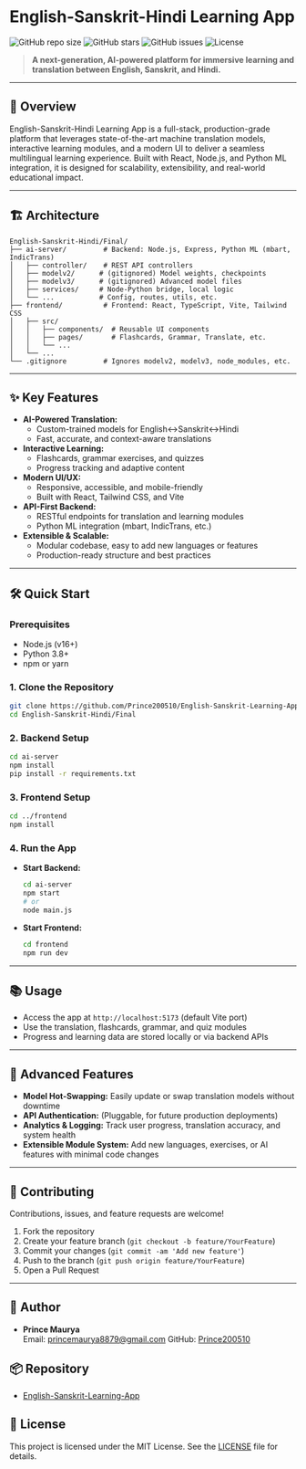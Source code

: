 # English-Sanskrit-Hindi Learning App

![GitHub repo size](https://img.shields.io/github/repo-size/Prince200510/English-Sanskrit-Learning-App)
![GitHub stars](https://img.shields.io/github/stars/Prince200510/English-Sanskrit-Learning-App?style=social)
![GitHub issues](https://img.shields.io/github/issues/Prince200510/English-Sanskrit-Learning-App)
![License](https://img.shields.io/badge/license-MIT-blue.svg)

> **A next-generation, AI-powered platform for immersive learning and translation between English, Sanskrit, and Hindi.**

---

## 🚀 Overview

English-Sanskrit-Hindi Learning App is a full-stack, production-grade platform that leverages state-of-the-art machine translation models, interactive learning modules, and a modern UI to deliver a seamless multilingual learning experience. Built with React, Node.js, and Python ML integration, it is designed for scalability, extensibility, and real-world educational impact.

---

## 🏗️ Architecture

```
English-Sanskrit-Hindi/Final/
├── ai-server/         # Backend: Node.js, Express, Python ML (mbart, IndicTrans)
│   ├── controller/    # REST API controllers
│   ├── modelv2/      # (gitignored) Model weights, checkpoints
│   ├── modelv3/      # (gitignored) Advanced model files
│   ├── services/     # Node-Python bridge, local logic
│   └── ...           # Config, routes, utils, etc.
├── frontend/          # Frontend: React, TypeScript, Vite, Tailwind CSS
│   ├── src/
│   │   ├── components/  # Reusable UI components
│   │   ├── pages/       # Flashcards, Grammar, Translate, etc.
│   │   └── ...
│   └── ...
└── .gitignore         # Ignores modelv2, modelv3, node_modules, etc.
```

---

## ✨ Key Features

- **AI-Powered Translation:**
  - Custom-trained models for English↔Sanskrit↔Hindi
  - Fast, accurate, and context-aware translations
- **Interactive Learning:**
  - Flashcards, grammar exercises, and quizzes
  - Progress tracking and adaptive content
- **Modern UI/UX:**
  - Responsive, accessible, and mobile-friendly
  - Built with React, Tailwind CSS, and Vite
- **API-First Backend:**
  - RESTful endpoints for translation and learning modules
  - Python ML integration (mbart, IndicTrans, etc.)
- **Extensible & Scalable:**
  - Modular codebase, easy to add new languages or features
  - Production-ready structure and best practices

---

## 🛠️ Quick Start

### Prerequisites

- Node.js (v16+)
- Python 3.8+
- npm or yarn

### 1. Clone the Repository

```sh
git clone https://github.com/Prince200510/English-Sanskrit-Learning-App.git
cd English-Sanskrit-Hindi/Final
```

### 2. Backend Setup

```sh
cd ai-server
npm install
pip install -r requirements.txt
```

### 3. Frontend Setup

```sh
cd ../frontend
npm install
```

### 4. Run the App

- **Start Backend:**
  ```sh
  cd ai-server
  npm start
  # or
  node main.js
  ```
- **Start Frontend:**
  ```sh
  cd frontend
  npm run dev
  ```

---

## 📚 Usage

- Access the app at `http://localhost:5173` (default Vite port)
- Use the translation, flashcards, grammar, and quiz modules
- Progress and learning data are stored locally or via backend APIs

---

## 🧩 Advanced Features

- **Model Hot-Swapping:** Easily update or swap translation models without downtime
- **API Authentication:** (Pluggable, for future production deployments)
- **Analytics & Logging:** Track user progress, translation accuracy, and system health
- **Extensible Module System:** Add new languages, exercises, or AI features with minimal code changes

---

## 🤝 Contributing

Contributions, issues, and feature requests are welcome!

1. Fork the repository
2. Create your feature branch (`git checkout -b feature/YourFeature`)
3. Commit your changes (`git commit -am 'Add new feature'`)
4. Push to the branch (`git push origin feature/YourFeature`)
5. Open a Pull Request

---

## 👤 Author

- **Prince Maurya**  
  Email: princemaurya8879@gmail.com
  GitHub: [Prince200510](https://github.com/Prince200510)

## 📦 Repository

- [English-Sanskrit-Learning-App](https://github.com/Prince200510/English-Sanskrit-Learning-App)

## 📝 License

This project is licensed under the MIT License. See the [LICENSE](LICENSE) file for details.
